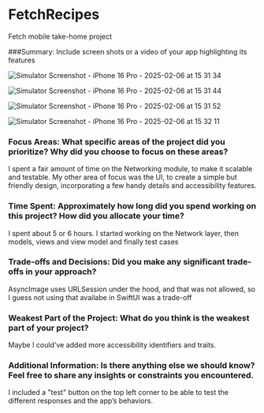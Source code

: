 # FetchRecipes

Fetch mobile take-home project


###Summary: Include screen shots or a video of your app highlighting its features

![Simulator Screenshot - iPhone 16 Pro - 2025-02-06 at 15 31 34](https://github.com/user-attachments/assets/2f7b5801-9f92-4527-aa4d-6368e451df0a)

![Simulator Screenshot - iPhone 16 Pro - 2025-02-06 at 15 31 44](https://github.com/user-attachments/assets/4eb4375d-a384-4381-af89-d37a1e22cbd0)

![Simulator Screenshot - iPhone 16 Pro - 2025-02-06 at 15 31 52](https://github.com/user-attachments/assets/ceff5068-f699-4be6-8268-95bf79d4e819)

![Simulator Screenshot - iPhone 16 Pro - 2025-02-06 at 15 32 11](https://github.com/user-attachments/assets/a5e50bf1-f83b-4382-8dfb-0b579a8c31ad)


### Focus Areas: What specific areas of the project did you prioritize? Why did you choose to focus on these areas?

I spent a fair amount of time on the Networking module, to make it scalable and testable.
My other area of focus was the UI, to create a simple but friendly design, incorporating a few handy details and accessibility features.

### Time Spent: Approximately how long did you spend working on this project? How did you allocate your time?

I spent about 5 or 6 hours. I started working on the Network layer, then models, views and view model and finally test cases

### Trade-offs and Decisions: Did you make any significant trade-offs in your approach?

AsyncImage uses URLSession under the hood, and that was not allowed, so I guess not using that availabe in SwiftUI was a trade-off

### Weakest Part of the Project: What do you think is the weakest part of your project?

Maybe I could've added more accessibility identifiers and traits.

### Additional Information: Is there anything else we should know? Feel free to share any insights or constraints you encountered.

I included a "test" button on the top left corner to be able to test the different responses and the app’s behaviors. 
